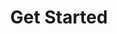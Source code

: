 ---
title: Get Started
frameSrc: https://acrobatservices.adobe.com/dc-integration-creation-app-cdn/index.html
---
